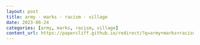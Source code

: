 ```yaml
---
layout: post
title: army · marks · racism · village
date: 2023-06-24
categories: [army, marks, racism, village]
content_url: https://papercliff.github.io/redirect/?q=army+marks+racism+village&tbs=cdr:1,cd_min:6/23/2023,cd_max:6/25/2023
---
```

